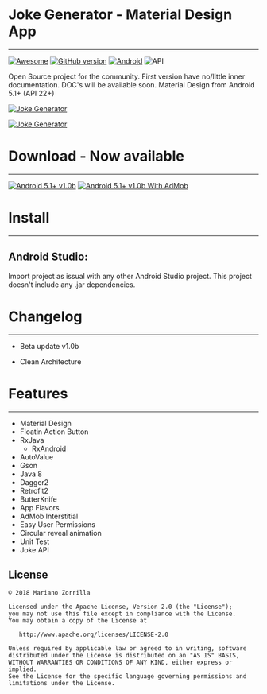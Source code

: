 # Joke Generator - Material Design App
_______________
[![Awesome](https://cdn.rawgit.com/sindresorhus/awesome/d7305f38d29fed78fa85652e3a63e154dd8e8829/media/badge.svg)](https://github.com/mkiisoft/JokeGenerator) [![GitHub version](https://d25lcipzij17d.cloudfront.net/badge.svg?id=gh&type=6&v=1.0b&x2=0)](https://github.com/mkiisoft/JokeGenerator) [![Android](https://img.shields.io/badge/language-Android-blue.svg)](https://github.com/mkiisoft/JokeGenerator) ![API](https://img.shields.io/badge/API-22%2B-brightgreen.svg?style=flat)

Open Source project for the community. First version have no/little inner documentation. DOC's will be available soon.
Material Design from Android 5.1+ (API 22+)

[![Joke Generator](https://i.imgur.com/V4sCiZy.png)](https://github.com/mkiisoft/JokeGenerator "Joke Generator")

[![Joke Generator](https://i.imgur.com/aNpJyqy.png)](https://github.com/mkiisoft/JokeGenerator "Joke Generator")

# Download - Now available
_______________
[![Android 5.1+ v1.0b](https://i.imgur.com/sBm241c.png)](https://github.com/mkiisoft/JokeGenerator/raw/master/paidFlavor/release/app-paidFlavor-release.apk "Joke Generator APK")  [![Android 5.1+ v1.0b With AdMob](https://i.imgur.com/AhJUnUZ.png)](https://github.com/mkiisoft/JokeGenerator/raw/master/freeFlavor/release/app-freeFlavor-release.apk "Joke Generator APK With AdMob")

# Install
_______________

## Android Studio:

Import project as issual with any other Android Studio project. This project doesn't include any .jar dependencies.

# Changelog
_______________

- Beta update v1.0b

- Clean Architecture

# Features
_______________

* Material Design
* Floatin Action Button
* RxJava
  * RxAndroid
* AutoValue
* Gson
* Java 8
* Dagger2
* Retrofit2
* ButterKnife
* App Flavors
* AdMob Interstitial
* Easy User Permissions
* Circular reveal animation
* Unit Test
* Joke API

License
--------

    © 2018 Mariano Zorrilla

    Licensed under the Apache License, Version 2.0 (the "License");
    you may not use this file except in compliance with the License.
    You may obtain a copy of the License at

       http://www.apache.org/licenses/LICENSE-2.0

    Unless required by applicable law or agreed to in writing, software
    distributed under the License is distributed on an "AS IS" BASIS,
    WITHOUT WARRANTIES OR CONDITIONS OF ANY KIND, either express or implied.
    See the License for the specific language governing permissions and
    limitations under the License.
    

